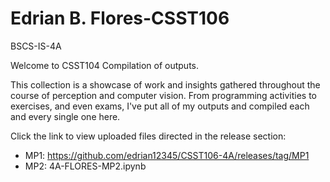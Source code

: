 # Edrian B. Flores-CSST106
BSCS-IS-4A

Welcome to CSST104 Compilation of outputs.

This collection is a showcase of work and insights gathered throughout the course of perception and computer vision. 
From programming activities to exercises, and even exams,
I've put all of my outputs and compiled each and every single one here. 

Click the link to view uploaded files directed in the release section:
- MP1: https://github.com/edrian12345/CSST106-4A/releases/tag/MP1
- MP2: 4A-FLORES-MP2.ipynb
